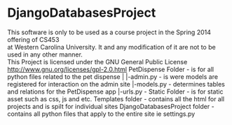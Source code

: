 DjangoDatabasesProject
======================
This software is only to be used as a course project in the Spring 2014 offering of CS453 <br> at
Western Carolina University. It and any modification of it are not to be used in any other manner.<br>
This Project is licensed under the GNU General Public License http://www.gnu.org/licenses/gpl-2.0.html
PetDispense Folder - is for all python files related to the pet dispense
|
|-admin.py - is were models are registered for interaction on the admin site
|-models.py - determines tables and relations for the PetDispense app
|-urls.py -
Static Folder - is for static asset such as css, js and etc.
Templates folder - contains all the html for all projects and is spilt for
                   individual sites
DjangoDatabasesProject folder - contains all python files that apply to the entire site
                                ie settings.py